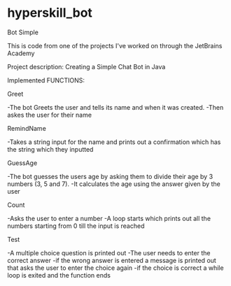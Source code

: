 # hyperskill_bot
Bot Simple

This is code from one of the projects I've worked on through the JetBrains Academy

Project description: Creating a Simple Chat Bot in Java

Implemented FUNCTIONS:

Greet
  
  -The bot Greets the user and tells its name and when it was created.
  -Then askes the user for their name

RemindName
  
  -Takes a string input for the name and prints out a confirmation which has the string which they inputted

GuessAge
  
  -The bot guesses the users age by asking them to divide their age by 3 numbers (3, 5 and 7).
  -It calculates the age using the answer given by the user

Count

  -Asks the user to enter a number
  -A loop starts which prints out all the numbers starting from 0 till the input is reached

Test

  -A multiple choice question is printed out
  -The user needs to enter the correct answer
  -if the wrong answer is entered a message is printed out that asks the user to enter the choice again
  -if the choice is correct a while loop is exited and the function ends

